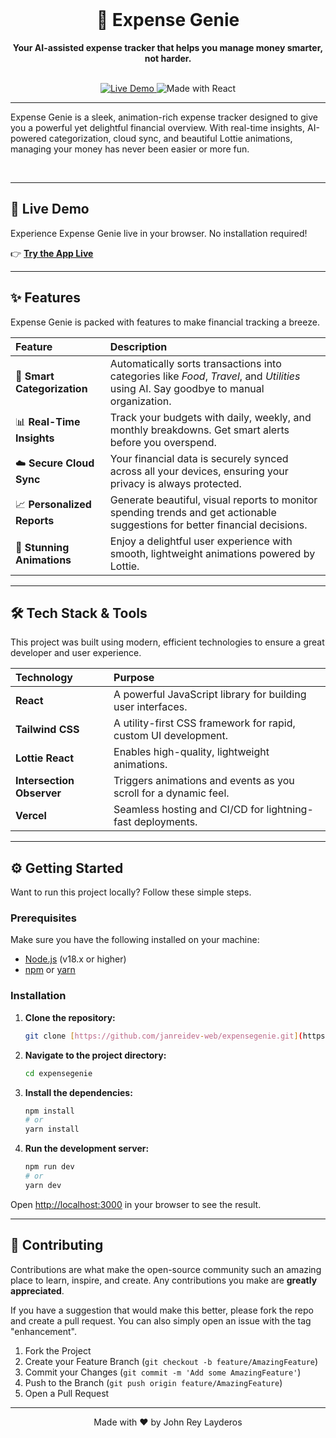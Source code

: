 <br>
<div align="center">
  <h1>💸 Expense Genie</h1>
  <p>
    <b>Your AI-assisted expense tracker that helps you manage money smarter, not harder.</b>
  </p>
  <br>

  <a href="https://expensegeniedev.vercel.app/" target="_blank">
    <img src="https://img.shields.io/website?label=Live%20Demo&style=for-the-badge&url=https%3A%2F%2Fexpensegenie.vercel.app%2F" alt="Live Demo"/>
  </a>
  <img src="https://img.shields.io/badge/Made%20with-React-61DAFB?style=for-the-badge&logo=react" alt="Made with React"/>

</div>

---

Expense Genie is a sleek, animation-rich expense tracker designed to give you a powerful yet delightful financial overview. With real-time insights, AI-powered categorization, cloud sync, and beautiful Lottie animations, managing your money has never been easier or more fun.

<br>

<div align="center">
  <a href="https://expensegeniedev.vercel.app/">
  </a>
</div>

---

## 🚀 Live Demo

Experience Expense Genie live in your browser. No installation required!

👉 **[Try the App Live](https://expensegeniedev.vercel.app/)**

---

## ✨ Features

Expense Genie is packed with features to make financial tracking a breeze.

| Feature | Description |
| :--- | :--- |
| 🤖 **Smart Categorization** | Automatically sorts transactions into categories like *Food*, *Travel*, and *Utilities* using AI. Say goodbye to manual organization. |
| 📊 **Real-Time Insights** | Track your budgets with daily, weekly, and monthly breakdowns. Get smart alerts before you overspend. |
| ☁️ **Secure Cloud Sync** | Your financial data is securely synced across all your devices, ensuring your privacy is always protected. |
| 📈 **Personalized Reports** | Generate beautiful, visual reports to monitor spending trends and get actionable suggestions for better financial decisions. |
| 🎨 **Stunning Animations** | Enjoy a delightful user experience with smooth, lightweight animations powered by Lottie. |

---

## 🛠️ Tech Stack & Tools

This project was built using modern, efficient technologies to ensure a great developer and user experience.

| Technology | Purpose |
| :--- | :--- |
| **React** | A powerful JavaScript library for building user interfaces. |
| **Tailwind CSS** | A utility-first CSS framework for rapid, custom UI development. |
| **Lottie React** | Enables high-quality, lightweight animations. |
| **Intersection Observer** | Triggers animations and events as you scroll for a dynamic feel. |
| **Vercel** | Seamless hosting and CI/CD for lightning-fast deployments. |

---

## ⚙️ Getting Started

Want to run this project locally? Follow these simple steps.

### Prerequisites

Make sure you have the following installed on your machine:
* [Node.js](https://nodejs.org/en/) (v18.x or higher)
* [npm](https://www.npmjs.com/) or [yarn](https://yarnpkg.com/)

### Installation

1.  **Clone the repository:**
    ```bash
    git clone [https://github.com/janreidev-web/expensegenie.git](https://github.com/janreidev-web/expensegenie.git)
    ```

2.  **Navigate to the project directory:**
    ```bash
    cd expensegenie
    ```

3.  **Install the dependencies:**
    ```bash
    npm install
    # or
    yarn install
    ```

4.  **Run the development server:**
    ```bash
    npm run dev
    # or
    yarn dev
    ```

Open [http://localhost:3000](http://localhost:3000) in your browser to see the result.

---

## 🤝 Contributing

Contributions are what make the open-source community such an amazing place to learn, inspire, and create. Any contributions you make are **greatly appreciated**.

If you have a suggestion that would make this better, please fork the repo and create a pull request. You can also simply open an issue with the tag "enhancement".

1.  Fork the Project
2.  Create your Feature Branch (`git checkout -b feature/AmazingFeature`)
3.  Commit your Changes (`git commit -m 'Add some AmazingFeature'`)
4.  Push to the Branch (`git push origin feature/AmazingFeature`)
5.  Open a Pull Request

---


<p align="center">
  Made with ❤️ by John Rey Layderos
</p>